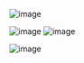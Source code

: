 ![image](https://github.com/user-attachments/assets/3f8bedb6-0b39-4a11-8303-6e455315b21f)

![image](https://github.com/user-attachments/assets/98b1ef22-d6fb-4593-9d26-68f5d79adcfc)
![image](https://github.com/user-attachments/assets/2376926d-745e-4d6b-b45b-c05032bd0bd2)

![image](https://github.com/user-attachments/assets/761abaf9-2e7d-469a-b02d-906f5b59decb)





